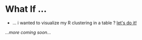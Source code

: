 # What If ...

* ... i wanted to visualize my R clustering in a table ? [let's do it!](https://prise6.github.io/WhatIf/01-compare-groups-and-visualisation.html)


_...more coming soon..._